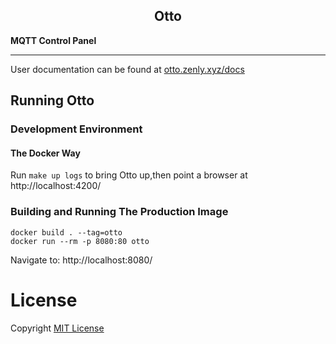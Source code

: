 ## <center>Otto<center>
__MQTT Control Panel__

----------------------------

User documentation can be found at [otto.zenly.xyz/docs](https://otto.zenly.xyz/docs)

## Running Otto

### Development Environment

#### The Docker Way

Run `make up logs` to bring Otto up,then point a browser at http://localhost:4200/

### Building and Running The Production Image

```
docker build . --tag=otto
docker run --rm -p 8080:80 otto
```

Navigate to: http://localhost:8080/


# License

Copyright [MIT License](https://github.com/douglas-gibbons/otto/blob/master/LICENSE)
